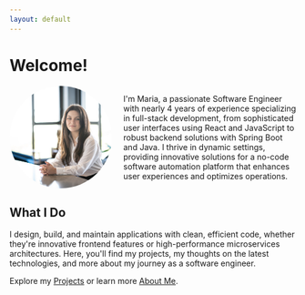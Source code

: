 ```yaml
---
layout: default
---
```

# Welcome!

<div style="display: flex; align-items: center; margin-bottom: 20px;">
  <img src="/assets/profile-pic.jpg" alt="Profile Picture" style="width: 180px; height: 180px; border-radius: 50%; object-fit: cover; margin-right: 20px;">
  <div>
    <p>I'm Maria, a passionate Software Engineer with nearly 4 years of experience specializing in full-stack development, from sophisticated user interfaces using React and JavaScript to robust backend solutions with Spring Boot and Java. I thrive in dynamic settings, providing innovative solutions for a no-code software automation platform that enhances user experiences and optimizes operations.</p>
  </div>
</div>

## What I Do
I design, build, and maintain applications with clean, efficient code, whether they're innovative frontend features or high-performance microservices architectures. Here, you'll find my projects, my thoughts on the latest technologies, and more about my journey as a software engineer.

Explore my [Projects](/projects) or learn more [About Me](/about).

